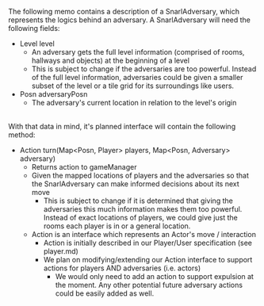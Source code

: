 The following memo contains a description of a SnarlAdversary, which represents the logics behind an adversary. A SnarlAdversary will need the following fields:
<br>
- Level level
    - An adversary gets the full level information (comprised of rooms, hallways and objects) at the beginning of a level
    - This is subject to change if the adversaries are too powerful. Instead of the full level information, adversaries could be given a smaller subset of the level or a tile grid for its surroundings like users.
- Posn adversaryPosn
    - The adversary's current location in relation to the level's origin
<br>
With that data in mind, it's planned interface will contain the following method:
<br>

- Action turn(Map<Posn, Player> players, Map<Posn, Adversary> adversary)
    - Returns action to gameManager
    - Given the mapped locations of players and the adversaries so that the SnarlAdversary can make informed decisions about its next move
      - This is subject to change if it is determined that giving the adversaries this much information makes them too powerful. Instead of exact locations of players, we could give just the rooms each player is in or a general location. 
    - Action is an interface which represents an Actor's move / interaction
        - Action is initially described in our Player/User specification (see player.md)
        - We plan on modifying/extending our Action interface to support actions for players AND adversaries (i.e. actors)
            - We would only need to add an action to support expulsion at the moment. Any other potential future adversary actions could be easily added as well.
<br>
